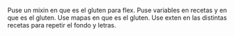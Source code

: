 Puse un mixin en que es el gluten para flex.
Puse variables en recetas y en que es el gluten.
Use mapas en que es el gluten.
Use exten en las distintas recetas para repetir el fondo y letras. 